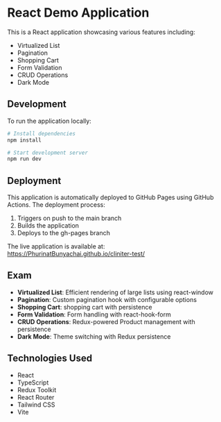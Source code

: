 # React Demo Application

This is a React application showcasing various features including:
- Virtualized List
- Pagination
- Shopping Cart
- Form Validation
- CRUD Operations
- Dark Mode

## Development

To run the application locally:

```bash
# Install dependencies
npm install

# Start development server
npm run dev
```

## Deployment

This application is automatically deployed to GitHub Pages using GitHub Actions. The deployment process:

1. Triggers on push to the main branch
2. Builds the application
3. Deploys to the gh-pages branch

The live application is available at: https://PhurinatBunyachai.github.io/cliniter-test/

## Exam

- **Virtualized List**: Efficient rendering of large lists using react-window
- **Pagination**: Custom pagination hook with configurable options
- **Shopping Cart**: shopping cart with persistence
- **Form Validation**: Form handling with react-hook-form
- **CRUD Operations**: Redux-powered Product management with persistence
- **Dark Mode**: Theme switching with Redux persistence

## Technologies Used

- React
- TypeScript
- Redux Toolkit
- React Router
- Tailwind CSS
- Vite
